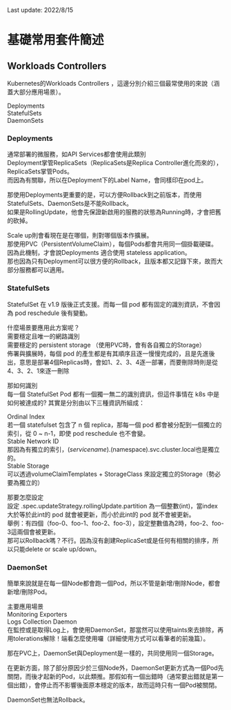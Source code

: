 Last update: 2022/8/15
# 基礎常用套件簡述    


## Workloads Controllers  

Kubernetes的Workloads Controllers ，這邊分別介紹三個最常使用的來說（涵蓋大部分應用場景）。    

Deployments  
StatefulSets  
DaemonSets  

### Deployments  
 
通常部署的微服務，如API Services都會使用此類別   
Deployment掌管ReplicaSets（ReplicaSets是Replica Controller進化而來的），ReplicaSets掌管Pods。  
而因為有關聯，所以在Deployment下的Label Name，會同樣印在pod上。  

那使用Deployments更重要的是，可以方便Rollback到之前版本，而使用StatefulSets、DaemonSets是不能Rollback。  
如果是RollingUpdate，他會先保證新啟用的服務的狀態為Running時，才會把舊的砍掉。  

Scale up則會看現在<replica-set-id>是在哪個，則對哪個版本作擴展。  
那使用PVC（PersistentVolumeClaim），每個Pods都會共用同一個掛載硬碟。  
因為此機制，才會說Deployments 適合使用 stateless application。  
那也因為只有Deployment可以很方便的Rollback，且版本都又記錄下來，故而大部分服務都可以適用。  

### StatefulSets    

StatefulSet 在 v1.9 版後正式支援。而每一個 pod 都有固定的識別資訊，不會因為 pod reschedule 後有變動。  

什麼場景要應用此方案呢？  
需要穩定且唯一的網路識別  
需要穩定的 persistent storage （使用PVC時，會有各自獨立的Storage）  
佈署與擴展時，每個 pod 的產生都是有其順序且逐一慢慢完成的，且是先進後出，意思是部署4個Replicas時，會如1、2、3、4逐一部署，而要刪除時則是從4、3、2、1來逐一刪除  



那如何識別  
每一個 StatefulSet Pod 都有一個獨一無二的識別資訊，但這件事情在 k8s 中是如何被達成的? 其實是分別由以下三種資訊所組成：  

Ordinal Index  
若一個 statefulset 包含了 n 個 replica，那每一個 pod 都會被分配到一個獨立的索引，從 0 ~ n-1，即使 pod reschedule 也不會變。  
Stable Network ID  
那因為有獨立的索引，$(service name).$(namespace).svc.cluster.local也是獨立的。  
Stable Storage  
可以透過volumeClaimTemplates + StorageClass 來設定獨立的Storage（勢必要為獨立的）  

那要怎麼設定  
設定 .spec.updateStrategy.rollingUpdate.partition 為一個整數(int)，當index 大於等於此int的 pod 就會被更新，而小於此int的 pod 就不會被更新。  
舉例：有四個（foo-0、foo-1、foo-2、foo-3），設定整數值為2時，foo-2、foo-3這兩個會被更新。  
那可以Rollback嗎？不行。因為沒有創建ReplicaSet或是任何有相關的排序，所以只能delete or scale up/down。  

### DaemonSet  

簡單來說就是在每一個Node都會跑一個Pod，所以不管是新增/刪除Node，都會新增/刪除Pod。  

主要應用場景  
Monitoring Exporters  
Logs Collection Daemon  
在監控或是取得Log上，會使用DaemonSet，那當然可以使用taints來去排除，再用tolerations解除！端看怎麼使用囉（詳細使用方式可以看筆者的前幾篇）。  

那在PVC上，DaemonSet與Deployment是一樣的，共同使用同一個Storage。  

在更新方面，除了部分原因少於三個Node外，DaemonSet更新方式為一個Pod先關閉，而後才起新的Pod，以此類推。那假如有一個出錯時（通常要出錯就是第一個出錯），會停止而不影響後面原本穩定的版本，故而這時只有一個Pod被關閉。  

DaemonSet也無法Rollback。  
